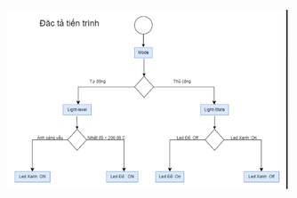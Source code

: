 ![Giao diện](https://github.com/tuan72411/b-i-ki-m-tra-/blob/main/Screenshot%202024-10-11%20115218.png)
